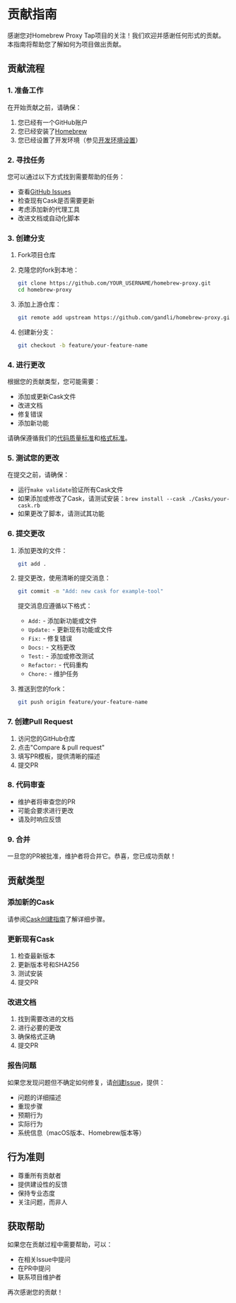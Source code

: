# 贡献指南

感谢您对Homebrew Proxy Tap项目的关注！我们欢迎并感谢任何形式的贡献。本指南将帮助您了解如何为项目做出贡献。

## 贡献流程

### 1. 准备工作

在开始贡献之前，请确保：

1. 您已经有一个GitHub账户
2. 您已经安装了[Homebrew](https://brew.sh/)
3. 您已经设置了开发环境（参见[开发环境设置](./development-setup.md)）

### 2. 寻找任务

您可以通过以下方式找到需要帮助的任务：

- 查看[GitHub Issues](https://github.com/gandli/homebrew-proxy/issues)
- 检查现有Cask是否需要更新
- 考虑添加新的代理工具
- 改进文档或自动化脚本

### 3. 创建分支

1. Fork项目仓库
2. 克隆您的fork到本地：

   ```bash
   git clone https://github.com/YOUR_USERNAME/homebrew-proxy.git
   cd homebrew-proxy
   ```

3. 添加上游仓库：

   ```bash
   git remote add upstream https://github.com/gandli/homebrew-proxy.git
   ```

4. 创建新分支：

   ```bash
   git checkout -b feature/your-feature-name
   ```

### 4. 进行更改

根据您的贡献类型，您可能需要：

- 添加或更新Cask文件
- 改进文档
- 修复错误
- 添加新功能

请确保遵循我们的[代码质量标准](../technical-standards/code-quality-standards.md)和[格式标准](../technical-standards/format-standards.md)。

### 5. 测试您的更改

在提交之前，请确保：

- 运行`make validate`验证所有Cask文件
- 如果添加或修改了Cask，请测试安装：`brew install --cask ./Casks/your-cask.rb`
- 如果更改了脚本，请测试其功能

### 6. 提交更改

1. 添加更改的文件：

   ```bash
   git add .
   ```

2. 提交更改，使用清晰的提交消息：

   ```bash
   git commit -m "Add: new cask for example-tool"
   ```

   提交消息应遵循以下格式：
   - `Add:` - 添加新功能或文件
   - `Update:` - 更新现有功能或文件
   - `Fix:` - 修复错误
   - `Docs:` - 文档更改
   - `Test:` - 添加或修改测试
   - `Refactor:` - 代码重构
   - `Chore:` - 维护任务

3. 推送到您的fork：

   ```bash
   git push origin feature/your-feature-name
   ```

### 7. 创建Pull Request

1. 访问您的GitHub仓库
2. 点击"Compare & pull request"
3. 填写PR模板，提供清晰的描述
4. 提交PR

### 8. 代码审查

- 维护者将审查您的PR
- 可能会要求进行更改
- 请及时响应反馈

### 9. 合并

一旦您的PR被批准，维护者将合并它。恭喜，您已成功贡献！

## 贡献类型

### 添加新的Cask

请参阅[Cask创建指南](./cask-creation.md)了解详细步骤。

### 更新现有Cask

1. 检查最新版本
2. 更新版本号和SHA256
3. 测试安装
4. 提交PR

### 改进文档

1. 找到需要改进的文档
2. 进行必要的更改
3. 确保格式正确
4. 提交PR

### 报告问题

如果您发现问题但不确定如何修复，请[创建Issue](https://github.com/gandli/homebrew-proxy/issues/new)，提供：

- 问题的详细描述
- 重现步骤
- 预期行为
- 实际行为
- 系统信息（macOS版本、Homebrew版本等）

## 行为准则

- 尊重所有贡献者
- 提供建设性的反馈
- 保持专业态度
- 关注问题，而非人

## 获取帮助

如果您在贡献过程中需要帮助，可以：

- 在相关Issue中提问
- 在PR中提问
- 联系项目维护者

再次感谢您的贡献！
